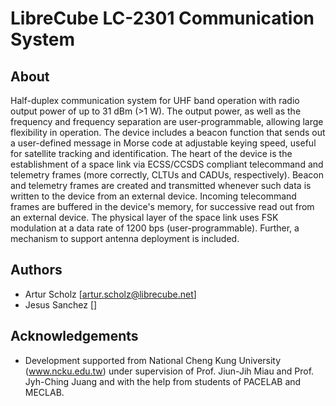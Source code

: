 # LibreCube LC-2301 Communication System

## About

Half-duplex communication system for UHF band operation with radio output power of up to 31 dBm (>1 W). The output power, as well as the frequency and frequency separation are user-programmable, allowing large flexibility in operation. The device includes a beacon function that sends out a user-defined message in Morse code at adjustable keying speed, useful for satellite tracking and identification. The heart of the device is the establishment of a space link via ECSS/CCSDS compliant telecommand and telemetry frames (more correctly, CLTUs and CADUs, respectively). Beacon and telemetry frames are created and transmitted whenever such data is written to the device from an external device. Incoming telecommand frames are buffered in the device's memory, for successive read out from an external device. The physical layer of the space link uses FSK modulation at a data rate of 1200 bps (user-programmable). Further, a mechanism to support antenna deployment is included.

## Authors

- Artur Scholz [artur.scholz@librecube.net]
- Jesus Sanchez []

## Acknowledgements

- Development supported from National Cheng Kung University (www.ncku.edu.tw) under supervision of Prof. Jiun-Jih Miau and Prof. Jyh-Ching Juang and with the help from students of PACELAB and MECLAB.
